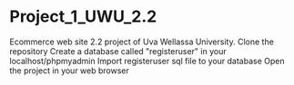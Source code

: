 # Project_1_UWU_2.2
Ecommerce web site 2.2 project of Uva Wellassa University.
Clone the repository
Create a database called "registeruser" in your localhost/phpmyadmin
Import registeruser sql file to your database
Open the project in your web browser
